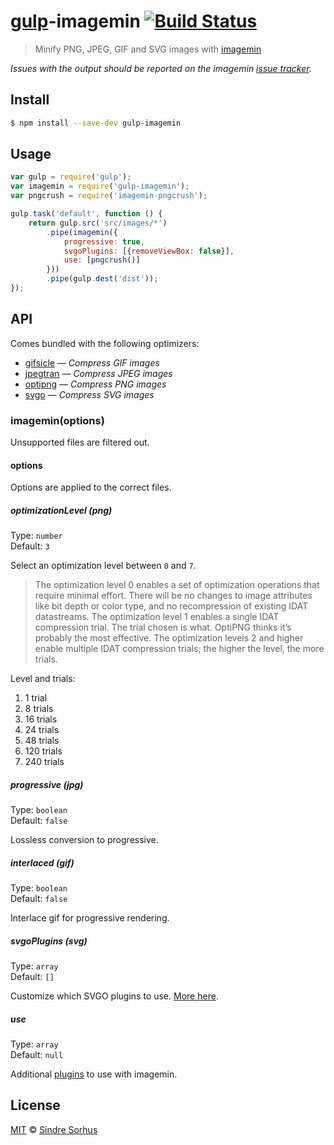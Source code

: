 # [gulp](http://gulpjs.com)-imagemin [![Build Status](https://travis-ci.org/sindresorhus/gulp-imagemin.svg?branch=master)](https://travis-ci.org/sindresorhus/gulp-imagemin)

> Minify PNG, JPEG, GIF and SVG images with [imagemin](https://github.com/kevva/imagemin)

*Issues with the output should be reported on the imagemin [issue tracker](https://github.com/kevva/imagemin/issues).*


## Install

```bash
$ npm install --save-dev gulp-imagemin
```

## Usage

```js
var gulp = require('gulp');
var imagemin = require('gulp-imagemin');
var pngcrush = require('imagemin-pngcrush');

gulp.task('default', function () {
	return gulp.src('src/images/*')
		.pipe(imagemin({
			progressive: true,
			svgoPlugins: [{removeViewBox: false}],
			use: [pngcrush()]
		}))
		.pipe(gulp.dest('dist'));
});
```


## API

Comes bundled with the following optimizers:

- [gifsicle](https://github.com/kevva/imagemin-gifsicle) — *Compress GIF images*
- [jpegtran](https://github.com/kevva/imagemin-jpegtran) — *Compress JPEG images*
- [optipng](https://github.com/kevva/imagemin-optipng) — *Compress PNG images*
- [svgo](https://github.com/kevva/imagemin-svgo) — *Compress SVG images*

### imagemin(options)

Unsupported files are filtered out.

#### options

Options are applied to the correct files.

##### optimizationLevel *(png)*

Type: `number`  
Default: `3`

Select an optimization level between `0` and `7`.

> The optimization level 0 enables a set of optimization operations that require minimal effort. There will be no changes to image attributes like bit depth or color type, and no recompression of existing IDAT datastreams. The optimization level 1 enables a single IDAT compression trial. The trial chosen is what. OptiPNG thinks it’s probably the most effective. The optimization levels 2 and higher enable multiple IDAT compression trials; the higher the level, the more trials.

Level and trials:

1. 1 trial
2. 8 trials
3. 16 trials
4. 24 trials
5. 48 trials
6. 120 trials
7. 240 trials


##### progressive *(jpg)*

Type: `boolean`  
Default: `false`

Lossless conversion to progressive.


##### interlaced *(gif)*

Type: `boolean`  
Default: `false`

Interlace gif for progressive rendering.

##### svgoPlugins *(svg)*

Type: `array`  
Default: `[]`

Customize which SVGO plugins to use. [More here](https://github.com/sindresorhus/grunt-svgmin#available-optionsplugins).

##### use

Type: `array`  
Default: `null`

Additional [plugins](https://npmjs.org/keyword/imageminplugin) to use with imagemin.


## License

[MIT](http://opensource.org/licenses/MIT) © [Sindre Sorhus](http://sindresorhus.com)
